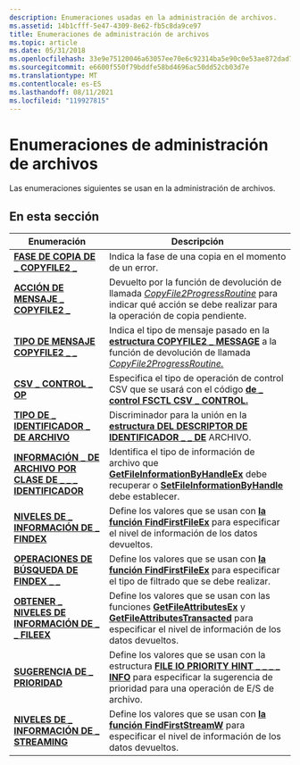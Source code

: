 ```yaml
---
description: Enumeraciones usadas en la administración de archivos.
ms.assetid: 14b1cfff-5e47-4309-8e62-fb5c8da9ce97
title: Enumeraciones de administración de archivos
ms.topic: article
ms.date: 05/31/2018
ms.openlocfilehash: 33e9e75120046a63057ee70e6c92314ba5e90c0e53ae872dad7efd44fba96830
ms.sourcegitcommit: e6600f550f79bddfe58bd4696ac50dd52cb03d7e
ms.translationtype: MT
ms.contentlocale: es-ES
ms.lasthandoff: 08/11/2021
ms.locfileid: "119927815"
---
```

# <a name="file-management-enumerations"></a>Enumeraciones de administración de archivos

Las enumeraciones siguientes se usan en la administración de archivos.

## <a name="in-this-section"></a>En esta sección



| Enumeración                                                                   | Descripción                                                                                                                                                                                                                                 |
|-------------------------------------------------------------------------------|---------------------------------------------------------------------------------------------------------------------------------------------------------------------------------------------------------------------------------------------|
| [**FASE DE COPIA DE \_ COPYFILE2 \_**](/windows/desktop/api/WinBase/ne-winbase-copyfile2_copy_phase)<br/>             | Indica la fase de una copia en el momento de un error.<br/>                                                                                                                                                                           |
| [**ACCIÓN DE MENSAJE \_ COPYFILE2 \_**](/windows/desktop/api/WinBase/ne-winbase-copyfile2_message_action)<br/>     | Devuelto por la función de devolución de llamada [*CopyFile2ProgressRoutine*](/windows/desktop/api/WinBase/nc-winbase-pcopyfile2_progress_routine) para indicar qué acción se debe realizar para la operación de copia pendiente.<br/>                                                             |
| [**TIPO DE MENSAJE COPYFILE2 \_ \_**](/windows/desktop/api/WinBase/ne-winbase-copyfile2_message_type)<br/>         | Indica el tipo de mensaje pasado en la [**estructura COPYFILE2 \_ MESSAGE**](/windows/desktop/api/WinBase/ns-winbase-copyfile2_message) a la función de devolución de llamada [*CopyFile2ProgressRoutine.*](/windows/desktop/api/WinBase/nc-winbase-pcopyfile2_progress_routine)<br/>                                       |
| [**CSV \_ CONTROL \_ OP**](/windows/desktop/api/WinIoCtl/ne-winioctl-csv_control_op)<br/>                         | Especifica el tipo de operación de control CSV que se usará con el código [**de \_ control FSCTL CSV \_ CONTROL.**](/windows/win32/api/winioctl/ni-winioctl-fsctl_csv_control)<br/>                                                                                                       |
| [**TIPO DE \_ IDENTIFICADOR \_ DE ARCHIVO**](/windows/desktop/api/WinBase/ne-winbase-file_id_type)<br/>                             | Discriminador para la unión en la [**estructura DEL DESCRIPTOR DE IDENTIFICADOR \_ \_ DE**](/windows/desktop/api/WinBase/ns-winbase-file_id_descriptor) ARCHIVO.<br/>                                                                                                                                 |
| [**INFORMACIÓN \_ DE ARCHIVO POR CLASE DE \_ \_ \_ IDENTIFICADOR**](/windows/win32/api/minwinbase/ne-minwinbase-file_info_by_handle_class)<br/> | Identifica el tipo de información de archivo que [**GetFileInformationByHandleEx**](/windows/desktop/api/WinBase/nf-winbase-getfileinformationbyhandleex) debe recuperar o [**SetFileInformationByHandle**](/windows/desktop/api/FileAPI/nf-fileapi-setfileinformationbyhandle) debe establecer.<br/>                |
| [**NIVELES DE \_ INFORMACIÓN DE \_ FINDEX**](/windows/win32/api/minwinbase/ne-minwinbase-findex_info_levels)<br/>             | Define los valores que se usan con [**la función FindFirstFileEx**](/windows/desktop/api/FileAPI/nf-fileapi-findfirstfileexa) para especificar el nivel de información de los datos devueltos.<br/>                                                                                 |
| [**OPERACIONES DE BÚSQUEDA DE FINDEX \_ \_**](/windows/win32/api/minwinbase/ne-minwinbase-findex_search_ops)<br/>               | Define los valores que se usan con [**la función FindFirstFileEx**](/windows/desktop/api/FileAPI/nf-fileapi-findfirstfileexa) para especificar el tipo de filtrado que se debe realizar.<br/>                                                                                           |
| [**OBTENER \_ NIVELES DE INFORMACIÓN DE \_ \_ FILEEX**](/windows/win32/api/minwinbase/ne-minwinbase-get_fileex_info_levels)<br/>        | Define los valores que se usan con las funciones [**GetFileAttributesEx**](/windows/desktop/api/FileAPI/nf-fileapi-getfileattributesexa) y [**GetFileAttributesTransacted**](/windows/desktop/api/WinBase/nf-winbase-getfileattributestransacteda) para especificar el nivel de información de los datos devueltos.<br/> |
| [**SUGERENCIA DE \_ PRIORIDAD**](/windows/desktop/api/WinBase/ne-winbase-priority_hint)<br/>                            | Define los valores que se usan con la estructura [**FILE IO PRIORITY HINT \_ \_ \_ \_ INFO**](/windows/desktop/api/WinBase/ns-winbase-file_io_priority_hint_info) para especificar la sugerencia de prioridad para una operación de E/S de archivo.<br/>                                                      |
| [**NIVELES DE \_ INFORMACIÓN DE \_ STREAMING**](/windows/desktop/api/fileapi/ne-fileapi-stream_info_levels)<br/>                 | Define los valores que se usan con [**la función FindFirstStreamW**](/windows/desktop/api/fileapi/nf-fileapi-findfirststreamw) para especificar el nivel de información de los datos devueltos.<br/>                                                                               |



 

 

